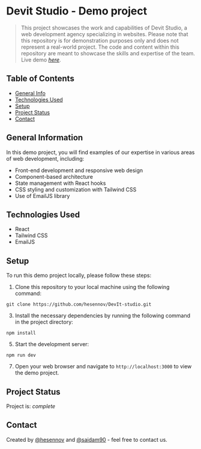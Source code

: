 # Devit Studio - Demo project
> This project showcases the work and capabilities of Devit Studio, a web development agency specializing in websites.
> Please note that this repository is for demonstration purposes only and does not represent a real-world project.
> The code and content within this repository are meant to showcase the skills and expertise of the team.
> Live demo [_here_](https://devvit-studio.netlify.app/).

## Table of Contents
* [General Info](#general-information)
* [Technologies Used](#technologies-used)
* [Setup](#setup)
* [Project Status](#project-status)
* [Contact](#contact)

## General Information
In this demo project, you will find examples of our expertise in various areas of web development, including:
- Front-end development and responsive web design
- Component-based architecture
- State management with React hooks
- CSS styling and customization with Tailwind CSS
- Use of EmailJS library

## Technologies Used
- React
- Tailwind CSS
- EmailJS

## Setup
To run this demo project locally, please follow these steps:
1. Clone this repository to your local machine using the following command:
   
`git clone https://github.com/hesennov/DevIt-studio.git`

3. Install the necessary dependencies by running the following command in the project directory:
   
`npm install`

5. Start the development server:
   
`npm run dev`

7. Open your web browser and navigate to `http://localhost:3000` to view the demo project.

## Project Status
Project is:  _complete_ 

## Contact
Created by [@hesennov](https://github.com/hesennov) and [@saidam90](https://github.com/saidam90) - feel free to contact us.
